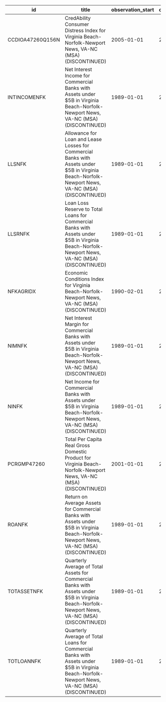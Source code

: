 | id               | title                                                                                                                                             | observation_start   | observation_end   |
|------------------|---------------------------------------------------------------------------------------------------------------------------------------------------|---------------------|-------------------|
| CCDIOA47260Q156N | CredAbility Consumer Distress Index for Virginia Beach-Norfolk-Newport News, VA-NC (MSA) (DISCONTINUED)                                           | 2005-01-01          | 2013-01-01        |
| INTINCOMENFK     | Net Interest Income for Commercial Banks with Assets under $5B in Virginia Beach-Norfolk-Newport News, VA-NC (MSA) (DISCONTINUED)                 | 1989-01-01          | 2020-07-01        |
| LLSNFK           | Allowance for Loan and Lease Losses for Commercial Banks with Assets under $5B in Virginia Beach-Norfolk-Newport News, VA-NC (MSA) (DISCONTINUED) | 1989-01-01          | 2020-07-01        |
| LLSRNFK          | Loan Loss Reserve to Total Loans for Commercial Banks with Assets under $5B in Virginia Beach-Norfolk-Newport News, VA-NC (MSA) (DISCONTINUED)    | 1989-01-01          | 2020-07-01        |
| NFKAGRIDX        | Economic Conditions Index for Virginia Beach-Norfolk-Newport News, VA-NC (MSA) (DISCONTINUED)                                                     | 1990-02-01          | 2019-12-01        |
| NIMNFK           | Net Interest Margin for Commercial Banks with Assets under $5B in Virginia Beach-Norfolk-Newport News, VA-NC (MSA) (DISCONTINUED)                 | 1989-01-01          | 2020-07-01        |
| NINFK            | Net Income for Commercial Banks with Assets under $5B in Virginia Beach-Norfolk-Newport News, VA-NC (MSA) (DISCONTINUED)                          | 1989-01-01          | 2020-07-01        |
| PCRGMP47260      | Total Per Capita Real Gross Domestic Product for Virginia Beach-Norfolk-Newport News, VA-NC (MSA) (DISCONTINUED)                                  | 2001-01-01          | 2017-01-01        |
| ROANFK           | Return on Average Assets for Commercial Banks with Assets under $5B in Virginia Beach-Norfolk-Newport News, VA-NC (MSA) (DISCONTINUED)            | 1989-01-01          | 2020-07-01        |
| TOTASSETNFK      | Quarterly Average of Total Assets for Commercial Banks with Assets under $5B in Virginia Beach-Norfolk-Newport News, VA-NC (MSA) (DISCONTINUED)   | 1989-01-01          | 2020-07-01        |
| TOTLOANNFK       | Quarterly Average of Total Loans for Commercial Banks with Assets under $5B in Virginia Beach-Norfolk-Newport News, VA-NC (MSA) (DISCONTINUED)    | 1989-01-01          | 2020-07-01        |